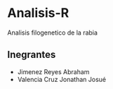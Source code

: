 # Analisis-R
Analisis filogenetico de la rabia

## Inegrantes
  - Jimenez Reyes Abraham
  - Valencia Cruz Jonathan Josué

